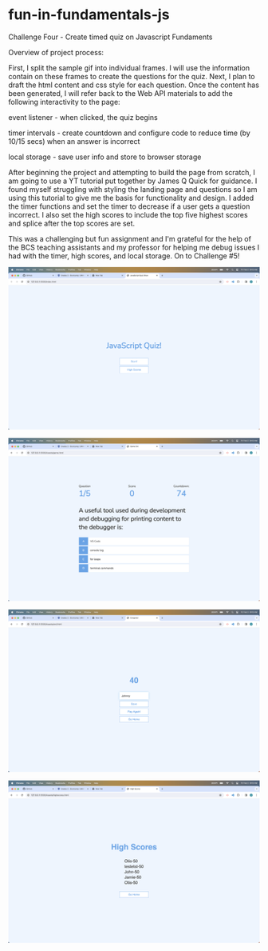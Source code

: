 # fun-in-fundamentals-js

Challenge Four - Create timed quiz on Javascript Fundaments

Overview of project process:<p>
  First, I split the sample gif into individual frames. I will use the information contain on these frames to create 
  the questions for the quiz. Next, I plan to draft the html content and css style for each question. Once the content has been generated, I will refer back to the Web API materials to add the following interactivity to the page:<p>
    event listener - when clicked, the quiz begins<p>
    timer intervals - create countdown and configure code to reduce time (by 10/15 secs) when an answer is incorrect<p>
    local storage - save user info and store to browser storage

After beginning the project and attempting to build the page from scratch, I am going to use a YT tutorial put together by James Q Quick for guidance. 
I found myself struggling with styling the landing page and questions so I am using this tutorial to give me the basis for functionality and design. 
I added the timer functions and set the timer to decrease if a user gets a question incorrect. I also set the high scores to include the top five highest scores and splice after the top scores are set.<p> 
This was a challenging but fun assignment and I'm grateful for the help of the BCS teaching assistants and my professor for helping me debug issues I had with the timer, high scores, and local storage. On to Challenge #5!


![Landing Page](<Screenshots/Screenshot 2024-02-02 at 8.43.03 AM 2.png>)

![Quiz Start](<Screenshots/Screenshot 2024-02-02 at 8.43.26 AM (2).png>)

![End Page](<Screenshots/Screenshot 2024-02-02 at 8.43.51 AM (2).png>)

![High Scores](<Screenshots/Screenshot 2024-02-02 at 8.43.58 AM (2).png>)